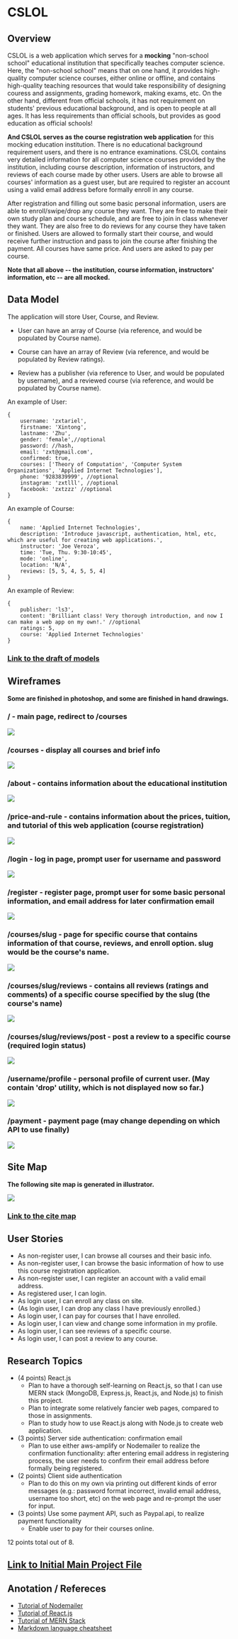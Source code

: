 # CSLOL

## Overview
CSLOL is a web application which serves for a **mocking** "non-school school" educational institution that specifically teaches computer science. Here, the "non-school school" means that on one hand, it provides high-quality computer science courses, either online or offline, and contains high-quality teaching resources that would take responsibility of designing couress and assignments, grading homework, making exams, etc. On the other hand, different from official schools, it has not requirement on students' previous educational background, and is open to people at all ages. It has less requirements than official schools, but provides as good education as official schools!

**And CSLOL serves as the course registration web application** for this mocking education institution. There is no educational background requirement users, and there is no entrance examinations. CSLOL contains very detailed information for all computer science courses provided by the institution, including course description, information of instructors, and reviews of each course made by other users. Users are able to browse all courses' information as a guest user, but are required to register an account using a valid email address before formally enroll in any course. 

After registration and filling out some basic personal information, users are able to enroll/swipe/drop any course they want. They are free to make their own study plan and course schedule, and are free to join in class whenever they want. They are also free to do reviews for any course they have taken or finished. Users are allowed to formally start their course, and would receive further instruction and pass to join the course after finishing the payment. All courses have same price. And users are asked to pay per course. 

**Note that all above -- the institution, course information, instructors' information, etc -- are all mocked.**

## Data Model
The application will store User, Course, and Review.

* User can have an array of Course (via reference, and would be populated by Course name).

* Course can have an array of Review (via reference, and would be populated by Review ratings).

* Review has a publisher (via reference to User, and would be populated by username), and a reviewed course (via reference, and would be populated by Course name).

An example of User:

```
{
    username: 'zxtariel',  
    firstname: 'Xintong',
    lastname: 'Zhu',
    gender: 'female',//optional
    password: //hash,
    email: 'zxt@gmail.com',
    confirmed: true,
    courses: ['Theory of Computation', 'Computer System Organizations', 'Applied Internet Technologies'],
    phone: '9283839999', //optional
    instagram: 'zxtlll', //optional
    facebook: 'zxtzzz' //optional
}
```

An example of Course:

```
{
    name: 'Applied Internet Technologies',
    description: 'Introduce javascript, authentication, html, etc, which are useful for creating web applications.',
    instructor: 'Joe Veroza',
    time: 'Tue, Thu. 9:30-10:45',
    mode: 'online',
    location: 'N/A',
    reviews: [5, 5, 4, 5, 5, 4]
}
```

An example of Review:

```
{
    publisher: 'ls3',
    content: 'Brilliant class! Very thorough introduction, and now I can make a web app on my own!.' //optional
    ratings: 5,
    course: 'Applied Internet Technologies'
}
```

### [Link to the draft of models](./backend/models)

## Wireframes

**Some are finished in photoshop, and some are finished in hand drawings.**

### / - main page, redirect to /courses

![](./documentation/course.png)

### /courses - display all courses and brief info

![](./documentation/course.png)

### /about - contains information about the educational institution

![](./documentation/about.png)

### /price-and-rule - contains information about the prices, tuition, and tutorial of this web application (course registration)

![](./documentation/price&rule.png)

### /login - log in page, prompt user for username and password

![](./documentation/login.png)

### /register - register page, prompt user for some basic personal information, and email address for later confirmation email

![](./documentation/register.png)

### /courses/slug - page for specific course that contains information of that course, reviews, and enroll option. slug would be the course's name.

![](./documentation/specificCourse.png)

### /courses/slug/reviews - contains all reviews (ratings and comments) of a specific course specified by the slug (the course's name)

![](./documentation/overallRating.png)

### /courses/slug/reviews/post - post a review to a specific course (required login status)

![](./documentation/review.png)

### /username/profile - personal profile of current user. (May contain 'drop' utility, which is not displayed now so far.)

![](./documentation/profile.png)

### /payment - payment page (may change depending on which API to use finally)

![](./documentation/payment.png)

## Site Map
**The following site map is generated in illustrator.**

![](./documentation/siteMap.png)

### [Link to the cite map](./documentation/siteMap.pdf)

## User Stories
* As non-register user, I can browse all courses and their basic info.
* As non-register user, I can browse the basic information of how to use this course registration application.
* As non-register user, I can register an account with a valid email address.
* As registered user, I can login.
* As login user, I can enroll any class on site.
* (As login user, I can drop any class I have previously enrolled.)
* As login user, I can pay for courses that I have enrolled.
* As login user, I can view and change some information in my profile.
* As login user, I can see reviews of a specific course.
* As login user, I can post a review to any course.

## Research Topics
* (4 points) React.js
    * Plan to have a thorough self-learning on React.js, so that I can use MERN stack (MongoDB, Express.js, React.js, and Node.js) to finish this project.
    * Plan to integrate some relatively fancier web pages, compared to those in assignments.
    * Plan to study how to use React.js along with Node.js to create web application.
* (3 points) Server side authentication: confirmation email
    * Plan to use either aws-amplify or Nodemailer to realize the confirmation functionality: after entering email address in registering process, the user needs to confirm their email address before formally being registered.
* (2 points) Client side authentication
    * Plan to do this on my own via printing out different kinds of error messages (e.g.: password format incorrect, invalid email address, username too short, etc) on the web page and re-prompt the user for input.
* (3 points) Use some payment API, such as Paypal.api, to realize payment functionality
    * Enable user to pay for their courses online.

12 points total out of 8.

## [Link to Initial Main Project File](./backend/server.js)

## Anotation / Refereces
* [Tutorial of Nodemailer](https://nodemailer.com/about/)
* [Tutorial of React.js](https://www.youtube.com/watch?v=Ke90Tje7VS0)
* [Tutorial of MERN Stack](https://www.youtube.com/watch?v=7CqJlxBYj-M&t=5568s)
* [Markdown language cheatsheet](https://www.markdownguide.org/cheat-sheet/)

